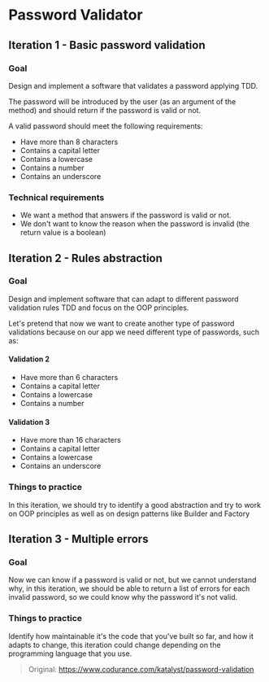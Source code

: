 # Password Validator

## Iteration 1 - Basic password validation

### Goal

Design and implement a software that validates a password applying TDD.

The password will be introduced by the user (as an argument of the method) and should return if the password is valid or
not.

A valid password should meet the following requirements:

- Have more than 8 characters
- Contains a capital letter
- Contains a lowercase
- Contains a number
- Contains an underscore

### Technical requirements

- We want a method that answers if the password is valid or not.
- We don't want to know the reason when the password is invalid (the return value is a boolean)

## Iteration 2 - Rules abstraction

### Goal

Design and implement software that can adapt to different password validation rules TDD and focus on the OOP principles.

Let's pretend that now we want to create another type of password validations 
because on our app we need different type of passwords, such as:

#### Validation 2

- Have more than 6 characters
- Contains a capital letter
- Contains a lowercase
- Contains a number

#### Validation 3

- Have more than 16 characters
- Contains a capital letter
- Contains a lowercase
- Contains an underscore

### Things to practice

In this iteration, we should try to identify a good abstraction and try to work on 
OOP principles as well as on design patterns like Builder and Factory

## Iteration 3 - Multiple errors

### Goal

Now we can know if a password is valid or not, but we cannot understand why, in this iteration, we should be able to
return a list of errors for each invalid password, so we could know why the password it's not valid.

### Things to practice

Identify how maintainable it's the code that you've built so far, and how it adapts to change, this iteration could
change depending on the programming language that you use.

> Original: https://www.codurance.com/katalyst/password-validation